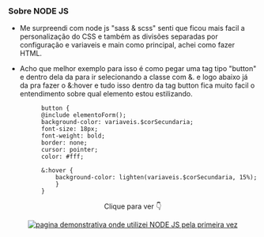 ### Sobre NODE JS

- Me surpreendi com node js "sass & scss" senti que ficou mais facil a personalização do CSS e também as divisões separadas por configuração e variaveis e main como principal, achei como fazer HTML. 
- Acho que melhor exemplo para isso é como pegar uma tag tipo "button" e dentro dela da para ir selecionando a classe com &. e logo abaixo já da pra fazer o &:hover e tudo isso dentro da tag button fica muito facil o entendimento sobre qual elemento estou estilizando.


            button {
            @include elementoForm();
            background-color: variaveis.$corSecundaria;
            font-size: 18px;
            font-weight: bold;
            border: none;
            cursor: pointer;
            color: #fff;

            &:hover {
                background-color: lighten(variaveis.$corSecundaria, 15%);
                }
            }



<p align="center">Clique para ver 👇</p>

<p align="center">
    <a href="">
        <img src="images/Página demonstrativa utilizando NODE JS sass scss.png" alt="pagina demonstrativa onde utilizei NODE JS pela primeira vez"></img>
    </a>
</p>